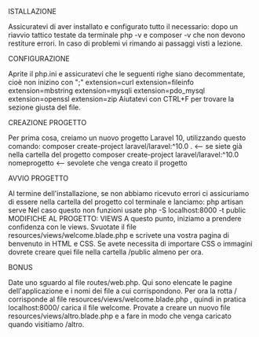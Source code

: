 <p class="color: red">ISTALLAZIONE</p>
Assicuratevi di aver installato e configurato tutto il necessario:
dopo un riavvio tattico testate da terminale php -v e composer -v che non devono restiture errori.
In caso di problemi vi rimando ai passaggi visti a lezione.

<p class="color: blu">CONFIGURAZIONE</p>
Aprite il php.ini e assicuratevi che le seguenti righe siano decommentate, cioè non inizino con ";"
extension=curl
extension=fileinfo
extension=mbstring
extension=mysqli
extension=pdo_mysql
extension=openssl
extension=zip
Aiutatevi con CTRL+F per trovare la sezione giusta del file.

<p class="color: green">CREAZIONE PROGETTO</p>
Per prima cosa, creiamo un nuovo progetto Laravel 10, utilizzando questo comando:
composer create-project laravel/laravel:^10.0 . <-- se siete già nella cartella del progetto
composer create-project laravel/laravel:^10.0 nomeprogetto <-- sevolete che venga creato il progetto

<p class="color: orange">AVVIO PROGETTO</p>
Al termine dell'installazione, se non abbiamo ricevuto errori ci assicuriamo di essere nella cartella del progetto col terminale e lanciamo:
php artisan serve
Nel caso questo non funzioni usate
php -S localhost:8000 -t public
MODIFICHE AL PROGETTO: VIEWS
A questo punto, iniziamo a prendere confidenza con le views.
Svuotate il file resources/views/welcome.blade.php e scrivete una vostra pagina di benvenuto in HTML e CSS.
Se avete necessita di importare CSS o immagini dovrete creare quei file nella cartella /public almeno per ora.

<p class="color: gold">BONUS</p>
Date uno sguardo al file routes/web.php. Qui sono elencate le pagine dell'applicazione e i nomi dei file a cui corrispondono.
Per ora la rotta / corrisponde al file resources/views/welcome.blade.php , quindi in pratica localhost:8000/ carica il file welcome.
Provate a creare un nuovo file resources/views/altro.blade.php e a fare in modo che venga caricato quando visitiamo /altro.